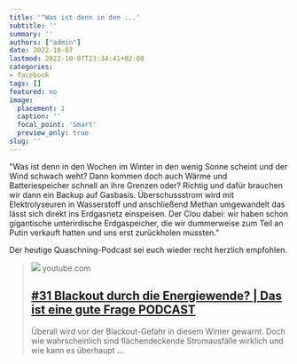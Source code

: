 ```yaml
---
title: '"Was ist denn in den ...'
subtitle: ''
summary: ''
authors: ["admin"]
date: 2022-10-07
lastmod: 2022-10-07T23:34:41+02:00
categories:
- facebook
tags: []
featured: no
image:
  placement: 1
  caption: ''
  focal_point: 'Smart'
  preview_only: true
slug: ''
---
```

"Was ist denn in den Wochen im Winter in den wenig Sonne scheint und der Wind schwach weht? Dann kommen doch auch Wärme und Batteriespeicher schnell an ihre Grenzen oder? Richtig und dafür brauchen wir dann ein Backup auf Gasbasis. Überschussstrom wird mit Elektrolyseuren in Wasserstoff und anschließend Methan umgewandelt das lässt sich direkt ins Erdgasnetz einspeisen. Der Clou dabei: wir haben schon gigantische unterirdische Erdgaspeicher, die wir dummerweise zum Teil an Putin verkauft hatten und uns erst zurückholen mussten."

Der heutige Quaschning-Podcast sei euch wieder recht herzlich empfohlen.
> [![](https://i.ytimg.com/vi/r3A5FwxwISE/maxresdefault.jpg)](https://www.youtube.com/watch?v=r3A5FwxwISE)
> youtube.com
> ## [#31 Blackout durch die Energiewende? | Das ist eine gute Frage PODCAST](https://www.youtube.com/watch?v=r3A5FwxwISE)
>
>Überall wird vor der Blackout-Gefahr in diesem Winter gewarnt. Doch wie wahrscheinlich sind flächendeckende Stromausfälle wirklich und wie kann es überhaupt ...

